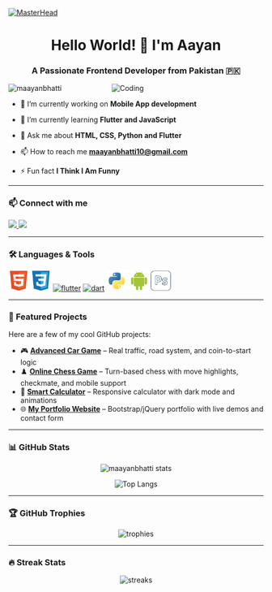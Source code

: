 [![MasterHead](https://static.vecteezy.com/system/resources/previews/000/344/684/original/programming-code-on-laptop-banner-vector-flat-illustration.jpg)](https://github.com/MAayanBhatti)

<h1 align="center">Hello World! 👋 I'm Aayan</h1>
<h3 align="center">A Passionate Frontend Developer from Pakistan 🇵🇰</h3>

<img align="right" alt="Coding" width="300" src="https://cdn.dribbble.com/users/1292677/screenshots/6139167/avento.gif" />

<p align="left"> <img src="https://komarev.com/ghpvc/?username=maayanbhatti&label=Profile%20views&color=0e75b6&style=flat" alt="maayanbhatti" /> </p>

- 🔭 I’m currently working on **Mobile App development**

- 🌱 I’m currently learning **Flutter and JavaScript**

- 💬 Ask me about **HTML, CSS, Python and Flutter**

- 📫 How to reach me **maayanbhatti10@gmail.com**

- ⚡ Fun fact **I Think I Am Funny**


---

### 📫 Connect with me

<p align="left">
  <a href="https://www.youtube.com/@muhammadaayanvlog" target="_blank">
    <img src="https://img.shields.io/badge/YouTube-red?style=for-the-badge&logo=youtube&logoColor=white" />
  </a>
  <a href="https://github.com/MAayanBhatti" target="_blank">
    <img src="https://img.shields.io/badge/GitHub-black?style=for-the-badge&logo=github&logoColor=white" />
  </a>
</p>

---

### 🛠️ Languages & Tools

<p align="left">
  <a href="https://www.w3.org/html/" target="_blank"><img src="https://raw.githubusercontent.com/devicons/devicon/master/icons/html5/html5-original.svg" alt="html" width="40" height="40"/></a>
  <a href="https://www.w3schools.com/css/" target="_blank"><img src="https://raw.githubusercontent.com/devicons/devicon/master/icons/css3/css3-original.svg" alt="css" width="40" height="40"/></a>
  <a href="https://flutter.dev" target="_blank"><img src="https://www.vectorlogo.zone/logos/flutterio/flutterio-icon.svg" alt="flutter" width="40" height="40"/></a>
  <a href="https://dart.dev" target="_blank"><img src="https://www.vectorlogo.zone/logos/dartlang/dartlang-icon.svg" alt="dart" width="40" height="40"/></a>
  <a href="https://www.python.org" target="_blank"><img src="https://raw.githubusercontent.com/devicons/devicon/master/icons/python/python-original.svg" alt="python" width="40" height="40"/></a>
  <a href="https://developer.android.com" target="_blank"><img src="https://raw.githubusercontent.com/devicons/devicon/master/icons/android/android-original.svg" alt="android" width="40" height="40"/></a>
  <a href="https://www.photoshop.com/en" target="_blank"><img src="https://raw.githubusercontent.com/devicons/devicon/master/icons/photoshop/photoshop-line.svg" alt="photoshop" width="40" height="40"/></a>
</p>

---

### 🚀 Featured Projects

Here are a few of my cool GitHub projects:

- 🎮 [**Advanced Car Game**](https://github.com/MAayanBhatti) – Real traffic, road system, and coin-to-start logic  
- ♟️ [**Online Chess Game**](https://github.com/MAayanBhatti) – Turn-based chess with move highlights, checkmate, and mobile support  
- 🧮 [**Smart Calculator**](https://github.com/MAayanBhatti) – Responsive calculator with dark mode and animations  
- 🌐 [**My Portfolio Website**](https://github.com/MAayanBhatti) – Bootstrap/jQuery portfolio with live demos and contact form  

---

### 📊 GitHub Stats

<p align="center">
  <img src="https://github-readme-stats.vercel.app/api?username=maayanbhatti&show_icons=true&theme=default&locale=en" alt="maayanbhatti stats" />
</p>

<p align="center">
  <img src="https://github-readme-stats.vercel.app/api/top-langs/?username=maayanbhatti&layout=compact&theme=default" alt="Top Langs" />
</p>

---

### 🏆 GitHub Trophies

<p align="center">
  <img src="https://github-profile-trophy.vercel.app/?username=maayanbhatti&theme=flat&no-frame=true&margin-w=15" alt="trophies" />
</p>

---

### 🔥 Streak Stats

<p align="center">
  <img src="https://streak-stats.demolab.com/?user=maayanbhatti&theme=default" alt="streaks" />
</p>
